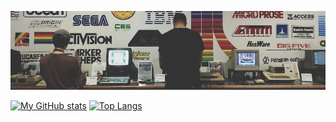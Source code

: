 ![banner](https://github.com/antoinesylvia/antoinesylvia/blob/main/banner.jpg)


[![My GitHub stats](https://github-readme-stats.vercel.app/api?username=antoinesylvia)](https://github.com/anuraghazra/github-readme-stats)
[![Top Langs](https://github-readme-stats.vercel.app/api/top-langs/?username=antoinesylvia)](https://github.com/anuraghazra/github-readme-stats)
